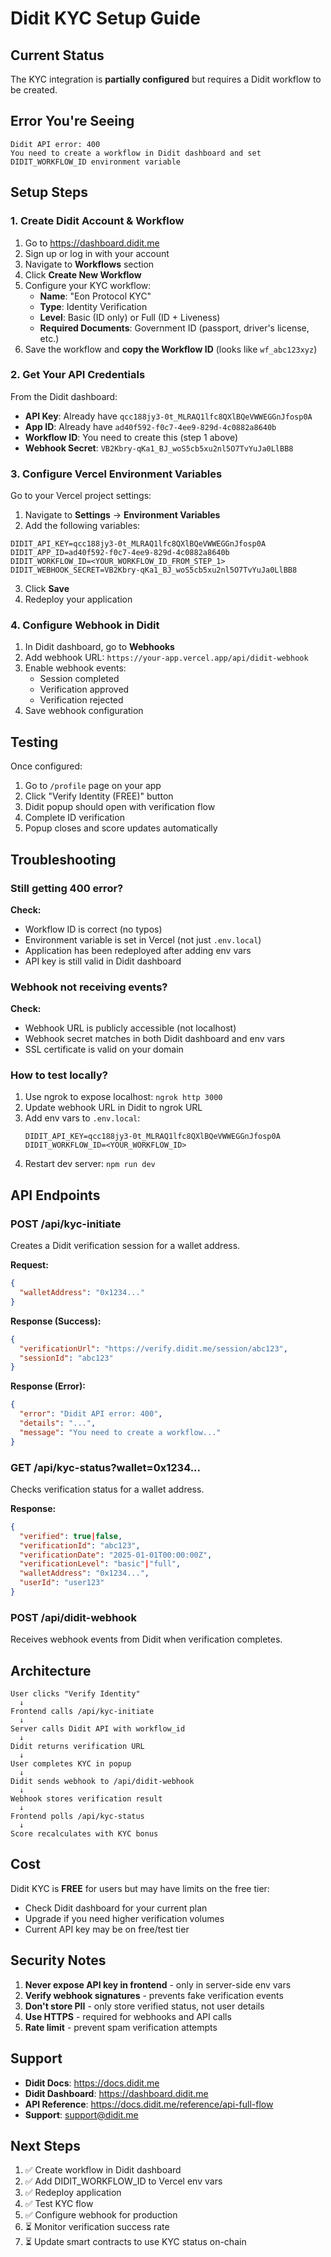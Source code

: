 # Didit KYC Setup Guide

## Current Status

The KYC integration is **partially configured** but requires a Didit workflow to be created.

## Error You're Seeing

```
Didit API error: 400
You need to create a workflow in Didit dashboard and set DIDIT_WORKFLOW_ID environment variable
```

## Setup Steps

### 1. Create Didit Account & Workflow

1. Go to https://dashboard.didit.me
2. Sign up or log in with your account
3. Navigate to **Workflows** section
4. Click **Create New Workflow**
5. Configure your KYC workflow:
   - **Name**: "Eon Protocol KYC"
   - **Type**: Identity Verification
   - **Level**: Basic (ID only) or Full (ID + Liveness)
   - **Required Documents**: Government ID (passport, driver's license, etc.)
6. Save the workflow and **copy the Workflow ID** (looks like `wf_abc123xyz`)

### 2. Get Your API Credentials

From the Didit dashboard:

- **API Key**: Already have `qcc188jy3-0t_MLRAQ1lfc8QXlBQeVWWEGGnJfosp0A`
- **App ID**: Already have `ad40f592-f0c7-4ee9-829d-4c0882a8640b`
- **Workflow ID**: You need to create this (step 1 above)
- **Webhook Secret**: `VB2Kbry-qKa1_BJ_woS5cb5xu2nl5O7TvYuJa0LlBB8`

### 3. Configure Vercel Environment Variables

Go to your Vercel project settings:

1. Navigate to **Settings** → **Environment Variables**
2. Add the following variables:

```env
DIDIT_API_KEY=qcc188jy3-0t_MLRAQ1lfc8QXlBQeVWWEGGnJfosp0A
DIDIT_APP_ID=ad40f592-f0c7-4ee9-829d-4c0882a8640b
DIDIT_WORKFLOW_ID=<YOUR_WORKFLOW_ID_FROM_STEP_1>
DIDIT_WEBHOOK_SECRET=VB2Kbry-qKa1_BJ_woS5cb5xu2nl5O7TvYuJa0LlBB8
```

3. Click **Save**
4. Redeploy your application

### 4. Configure Webhook in Didit

1. In Didit dashboard, go to **Webhooks**
2. Add webhook URL: `https://your-app.vercel.app/api/didit-webhook`
3. Enable webhook events:
   - Session completed
   - Verification approved
   - Verification rejected
4. Save webhook configuration

## Testing

Once configured:

1. Go to `/profile` page on your app
2. Click "Verify Identity (FREE)" button
3. Didit popup should open with verification flow
4. Complete ID verification
5. Popup closes and score updates automatically

## Troubleshooting

### Still getting 400 error?

**Check:**
- Workflow ID is correct (no typos)
- Environment variable is set in Vercel (not just `.env.local`)
- Application has been redeployed after adding env vars
- API key is still valid in Didit dashboard

### Webhook not receiving events?

**Check:**
- Webhook URL is publicly accessible (not localhost)
- Webhook secret matches in both Didit dashboard and env vars
- SSL certificate is valid on your domain

### How to test locally?

1. Use ngrok to expose localhost: `ngrok http 3000`
2. Update webhook URL in Didit to ngrok URL
3. Add env vars to `.env.local`:
   ```env
   DIDIT_API_KEY=qcc188jy3-0t_MLRAQ1lfc8QXlBQeVWWEGGnJfosp0A
   DIDIT_WORKFLOW_ID=<YOUR_WORKFLOW_ID>
   ```
4. Restart dev server: `npm run dev`

## API Endpoints

### POST /api/kyc-initiate
Creates a Didit verification session for a wallet address.

**Request:**
```json
{
  "walletAddress": "0x1234..."
}
```

**Response (Success):**
```json
{
  "verificationUrl": "https://verify.didit.me/session/abc123",
  "sessionId": "abc123"
}
```

**Response (Error):**
```json
{
  "error": "Didit API error: 400",
  "details": "...",
  "message": "You need to create a workflow..."
}
```

### GET /api/kyc-status?wallet=0x1234...
Checks verification status for a wallet address.

**Response:**
```json
{
  "verified": true|false,
  "verificationId": "abc123",
  "verificationDate": "2025-01-01T00:00:00Z",
  "verificationLevel": "basic"|"full",
  "walletAddress": "0x1234...",
  "userId": "user123"
}
```

### POST /api/didit-webhook
Receives webhook events from Didit when verification completes.

## Architecture

```
User clicks "Verify Identity"
  ↓
Frontend calls /api/kyc-initiate
  ↓
Server calls Didit API with workflow_id
  ↓
Didit returns verification URL
  ↓
User completes KYC in popup
  ↓
Didit sends webhook to /api/didit-webhook
  ↓
Webhook stores verification result
  ↓
Frontend polls /api/kyc-status
  ↓
Score recalculates with KYC bonus
```

## Cost

Didit KYC is **FREE** for users but may have limits on the free tier:
- Check Didit dashboard for your current plan
- Upgrade if you need higher verification volumes
- Current API key may be on free/test tier

## Security Notes

1. **Never expose API key in frontend** - only in server-side env vars
2. **Verify webhook signatures** - prevents fake verification events
3. **Don't store PII** - only store verified status, not user details
4. **Use HTTPS** - required for webhooks and API calls
5. **Rate limit** - prevent spam verification attempts

## Support

- **Didit Docs**: https://docs.didit.me
- **Didit Dashboard**: https://dashboard.didit.me
- **API Reference**: https://docs.didit.me/reference/api-full-flow
- **Support**: support@didit.me

## Next Steps

1. ✅ Create workflow in Didit dashboard
2. ✅ Add DIDIT_WORKFLOW_ID to Vercel env vars
3. ✅ Redeploy application
4. ✅ Test KYC flow
5. ✅ Configure webhook for production
6. ⏳ Monitor verification success rate
7. ⏳ Update smart contracts to use KYC status on-chain
